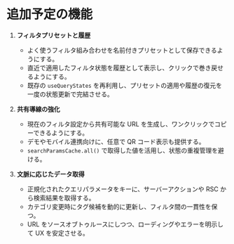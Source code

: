 # 追加予定の機能

1. **フィルタプリセットと履歴**
   - よく使うフィルタ組み合わせを名前付きプリセットとして保存できるようにする。
   - 直近で適用したフィルタ状態を履歴として表示し、クリックで巻き戻せるようにする。
   - 既存の `useQueryStates` を再利用し、プリセットの適用や履歴の復元を一度の状態更新で完結させる。

2. **共有導線の強化**
   - 現在のフィルタ設定から共有可能な URL を生成し、ワンクリックでコピーできるようにする。
   - デモやモバイル連携向けに、任意で QR コード表示も提供する。
   - `searchParamsCache.all()` で取得した値を活用し、状態の重複管理を避ける。

3. **文脈に応じたデータ取得**
   - 正規化されたクエリパラメータをキーに、サーバーアクションや RSC から検索結果を取得する。
   - カテゴリ変更時にタグ候補を動的に更新し、フィルタ間の一貫性を保つ。
   - URL をソースオブトゥルースにしつつ、ローディングやエラーを明示して UX を安定させる。
